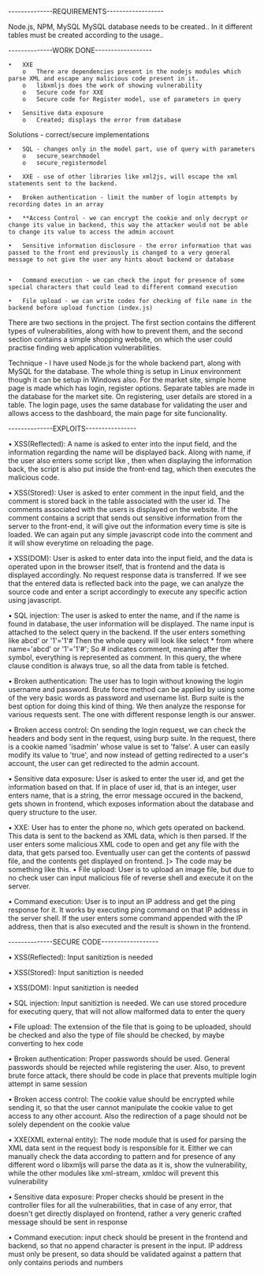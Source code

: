 --------------REQUIREMENTS------------------

Node.js, NPM, MySQL
MySQL database needs to be created..
In it different tables must be created according to the usage..


--------------WORK DONE------------------


	•	XXE
		o	There are dependencies present in the nodejs modules which parse XML and escape any malicious code present in it.
		o	libxmljs does the work of showing vulnerability
		o	Secure code for XXE
		o	Secure code for Register model, use of parameters in query

	•	Sensitive data exposure
		o	Created; displays the error from database

Solutions - correct/secure implementations

	•	SQL - changes only in the model part, use of query with parameters
		o	secure_searchmodel	
		o	secure_registermodel

	•	XXE - use of other libraries like xml2js, will escape the xml statements sent to the backend.

	•	Broken authentication - limit the number of login attempts by recording dates in an array

	•	**Access Control - we can encrypt the cookie and only decrypt or change its value in backend, this way the attacker would not be able to change its value to access the admin account 

	•	Sensitive information disclosure - the error information that was passed to the front end previously is changed to a very general message to not give the user any hints about backend or database


	•	Command execution - we can check the input for presence of some special characters that could lead to different command execution 

	•	File upload - we can write codes for checking of file name in the backend before upload function (index.js)




There are two sections in the project. The first section contains the different types of vulnerabilities, along with how to prevent them, and the second section contains a simple shopping website, on which the user could practise finding web application vulnerabilities.

Technique -
	I have used Node.js for the whole backend part, along with MySQL for the database. The whole thing is setup in Linux environment though it can be setup in Windows also. 
	For the market site, simple home page is made which has login, register options. Separate tables are made in the database for the market site. On registering, user details are stored in a table.
	The login page, uses the same database for validating the user and allows access to the dashboard, the main page for site funcionality.



--------------EXPLOITS----------------

•	XSS(Reflected): A name is asked to enter into the input field, and the information regarding the name will be displayed back. Along with name, if the user also enters some script like <script>alert(10)</script>, then when displaying the information back, the script is also put inside the front-end tag, which then executes the malicious code.

•	XSS(Stored): User is asked to enter comment in the input field, and the comment is stored back in the table associated with the user id. The comments associated with the users is displayed on the website. If the comment contains a script that sends out sensitive information from the server to the front-end, it will give out the information every time is site is loaded. We can again put any simple javascript code into the comment and it will show everytime on reloading the page.


•	XSS(DOM): User is asked to enter data into the input field, and the data is operated upon in the browser itself, that is frontend and the data is displayed accordingly. No request response data is transferred. If we see that the entered data is reflected back into the page, we can analyze the source code and enter a script accordingly to execute any specific action using javascript.

•	SQL injection: The user is asked to enter the name, and if the name is found in database, the user information will be displayed. The name input is attached to the select query in the backend. If the user enters something like 
			abcd' or '1'='1'# 
		Then the whole query will look like 
			select * from <table name> where name='abcd' or '1'='1'#';
	So # indicates comment, meaning after the symbol, everything is represented as comment. In this query, the where clause condition is always true, so all the data from table is fetched.

•	Broken authentication: The user has to login without knowing the login username and password. Brute force method can be applied by using some of the very basic words as password and username list. Burp suite is the best option for doing this kind of thing. We then analyze the response for various requests sent. The one with different response length is our answer.

•	Broken access control: On sending the login request, we can check the headers and body sent in the request, using burp suite. In the request, there is a cookie named 'isadmin' whose value is set to 'false'. A user can easily modify its value to 'true', and now instead of getting redirected to a user's account, the user can get redirected to the admin account.


•	Sensitive data exposure: User is asked to enter the user id, and get the information based 	on that. If in place of user id, that is an integer, user enters name, that is a string, the error message occured in the backend, gets shown in frontend, which exposes information about the database and query structure to the user.

•	XXE: User has to enter the phone no, which gets operated on backend. This data is sent to the backend as XML data, which is then parsed. If the user enters some malicious XML code to open and get any file with the data, that gets parsed too. Eventually user can get the contents of passwd file, and the contents get displayed on frontend.
		<!DOCTYPE test [ <!ENTITY xxe SYSTEM "file:///etc/passwd"> ]> 
		The code may be something like this.
•	File upload: User is to upload an image file, but due to no check user can input malicious file of reverse shell and execute it on the server.

•	Command execution: User is to input an IP address and get the ping response for it. It works by executing ping command on that IP address in the server shell. If the user enters some command appended with the IP address, then that is also executed and the result is shown in the frontend.




--------------SECURE CODE------------------


•	XSS(Reflected): Input sanitiztion is needed

•	XSS(Stored): Input sanitiztion is needed

•	XSS(DOM): Input sanitiztion is needed

•	SQL injection: Input sanitiztion is needed. We can use stored procedure for executing query, that will not allow malformed data to enter the query


•	File upload: The extension of the file that is going to be uploaded, should be checked and also the type of file should be checked, by maybe converting to hex code

•	Broken authentication: Proper passwords should be used. General passwords should be rejected while registering the user. Also, to prevent brute force attack, there should be code in place that prevents multiple login attempt in same session

•	Broken access control: The cookie value should be encrypted while sending it, so that the user cannot manipulate the cookie value to get access to any other account. Also the redirection of a page should not be solely dependent on the cookie value

•	XXE(XML external entity): The node module that is used for parsing the XML data sent in the request body is responsible for it. Either we can manually check the data according to pattern and for presence of any different word
	o	libxmljs will parse the data as it is, show the vulnerability, while the other modules like xml-stream, xmldoc will prevent this vulnerability

•	Sensitive data exposure: Proper checks should be present in the controller files for all the vulnerabilities, that in case of any error, that doesn't get directly displayed on frontend, rather a very generic crafted message should be sent in response

•	Command execution: input check should be present in the frontend and backend, so that no append character is present in the input. IP address must only be present, so data should be validated against a pattern that only contains periods and numbers

